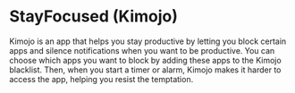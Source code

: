 # StayFocused (Kimojo)
Kimojo is an app that helps you stay productive by letting you block certain apps and silence notifications when you want to be productive. You can choose which apps you want to block by adding these apps to the Kimojo blacklist. Then, when you start a timer or alarm, Kimojo makes it harder to access the app, helping you resist the temptation.
